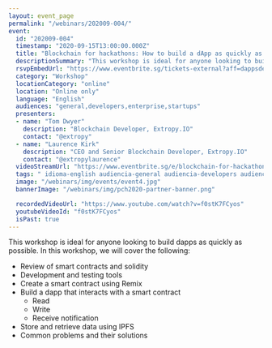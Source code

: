 ```yaml
---
layout: event_page
permalink: "/webinars/202009-004/"
event:
  id: "202009-004"
  timestamp: "2020-09-15T13:00:00.000Z"
  title: "Blockchain for hackathons: How to build a dApp as quickly as possible"
  descriptionSummary: "This workshop is ideal for anyone looking to build dapps as quickly as possible. In this workshop, we will cover the following - Review of …"
  rsvpEmbedUrl: "https://www.eventbrite.sg/tickets-external?aff=dappsdev&eid=118590500379"
  category: "Workshop"
  locationCategory: "online"
  location: "Online only"
  language: "English"
  audiences: "general,developers,enterprise,startups"
  presenters:
  - name: "Tom Dwyer"
    description: "Blockchain Developer, Extropy.IO"
    contact: "@extropy"
  - name: "Laurence Kirk"
    description: "CEO and Senior Blockchain Developer, Extropy.IO"
    contact: "@extropylaurence"
  videoStreamUrl: "https://www.eventbrite.sg/e/blockchain-for-hackathons-how-to-build-a-dapp-as-quickly-as-possible-tickets-118590500379"
  tags: " idioma-english audiencia-general audiencia-developers audiencia-enterprise audiencia-startups recent"
  image: "/webinars/img/events/event4.jpg"
  bannerImage: "/webinars/img/pch2020-partner-banner.png"

  recordedVideoUrl: "https://www.youtube.com/watch?v=f0stK7FCyos"
  youtubeVideoId: "f0stK7FCyos"
  isPast: true
---
```



This workshop is ideal for anyone looking to build dapps as quickly as possible. In this workshop, we will cover the following:

- Review of smart contracts and solidity
- Development and testing tools
- Create a smart contract using Remix
- Build a dapp that interacts with a smart contract
  - Read
  - Write
  - Receive notification
- Store and retrieve data using IPFS
- Common problems and their solutions

